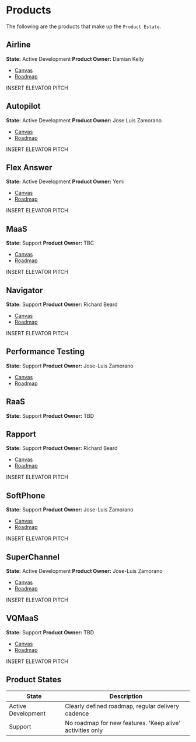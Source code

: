 # Products

The following are the products that make up the `Product Estate`.

## Airline
**State:** Active Development
**Product Owner:** Damian Kelly

* [Canvas]()
* [Roadmap]()

INSERT ELEVATOR PITCH

## Autopilot
**State:** Active Development
**Product Owner:** Jose Luis Zamorano

* [Canvas]()
* [Roadmap]()

INSERT ELEVATOR PITCH

## Flex Answer
**State:** Active Development
**Product Owner:** Yemi

* [Canvas]()
* [Roadmap]()

INSERT ELEVATOR PITCH

## MaaS
**State:** Support
**Product Owner:** TBC

* [Canvas]()
* [Roadmap]()

INSERT ELEVATOR PITCH

## Navigator
**State:** Support
**Product Owner:** Richard Beard

* [Canvas]()
* [Roadmap]()

INSERT ELEVATOR PITCH

## Performance Testing
**State:** Support
**Product Owner:** Jose-Luis Zamorano

* [Canvas]()
* [Roadmap]()

## RaaS
**State:** Support
**Product Owner:** TBD

## Rapport
**State:** Support
**Product Owner:** Richard Beard

* [Canvas]()
* [Roadmap]()

INSERT ELEVATOR PITCH

## SoftPhone
**State:** Support
**Product Owner:** Jose-Luis Zamorano

* [Canvas]()
* [Roadmap]()

INSERT ELEVATOR PITCH

## SuperChannel
**State:** Active Development
**Product Owner:** Jose-Luis Zamorano

* [Canvas]()
* [Roadmap]()

INSERT ELEVATOR PITCH

## VQMaaS
**State:** Support
**Product Owner:** TBD

* [Canvas]()
* [Roadmap]()

INSERT ELEVATOR PITCH


## Product States
| State              | Description |
|--------------------|-----------------------------------------------------------|
| Active Development | Clearly defined roadmap, regular delivery cadence         |
| Support            | No roadmap for new features. 'Keep alive' activities only |

